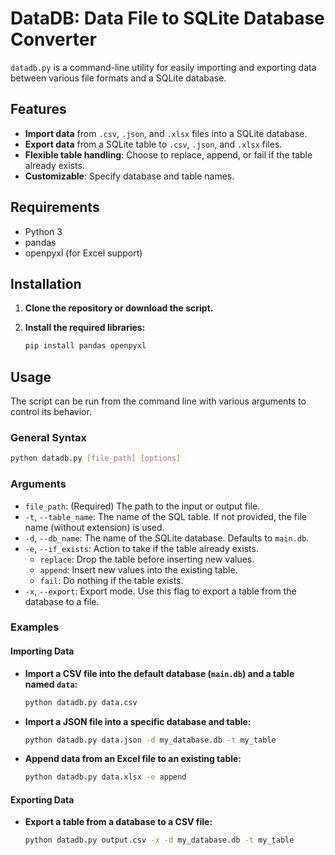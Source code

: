 # DataDB: Data File to SQLite Database Converter

`datadb.py` is a command-line utility for easily importing and exporting data between various file formats and a SQLite database.

## Features

- **Import data** from `.csv`, `.json`, and `.xlsx` files into a SQLite database.
- **Export data** from a SQLite table to `.csv`, `.json`, and `.xlsx` files.
- **Flexible table handling**: Choose to replace, append, or fail if the table already exists.
- **Customizable**: Specify database and table names.

## Requirements

- Python 3
- pandas
- openpyxl (for Excel support)

## Installation

1.  **Clone the repository or download the script.**
2.  **Install the required libraries:**

    ```bash
    pip install pandas openpyxl
    ```

## Usage

The script can be run from the command line with various arguments to control its behavior.

### General Syntax

```bash
python datadb.py [file_path] [options]
```

### Arguments

-   `file_path`: (Required) The path to the input or output file.
-   `-t`, `--table_name`: The name of the SQL table. If not provided, the file name (without extension) is used.
-   `-d`, `--db_name`: The name of the SQLite database. Defaults to `main.db`.
-   `-e`, `--if_exists`: Action to take if the table already exists.
    -   `replace`: Drop the table before inserting new values.
    -   `append`: Insert new values into the existing table.
    -   `fail`: Do nothing if the table exists.
-   `-x`, `--export`: Export mode. Use this flag to export a table from the database to a file.

### Examples

#### Importing Data

-   **Import a CSV file into the default database (`main.db`) and a table named `data`:**

    ```bash
    python datadb.py data.csv
    ```

-   **Import a JSON file into a specific database and table:**

    ```bash
    python datadb.py data.json -d my_database.db -t my_table
    ```

-   **Append data from an Excel file to an existing table:**

    ```bash
    python datadb.py data.xlsx -e append
    ```

#### Exporting Data

-   **Export a table from a database to a CSV file:**

    ```bash
    python datadb.py output.csv -x -d my_database.db -t my_table
    ```

